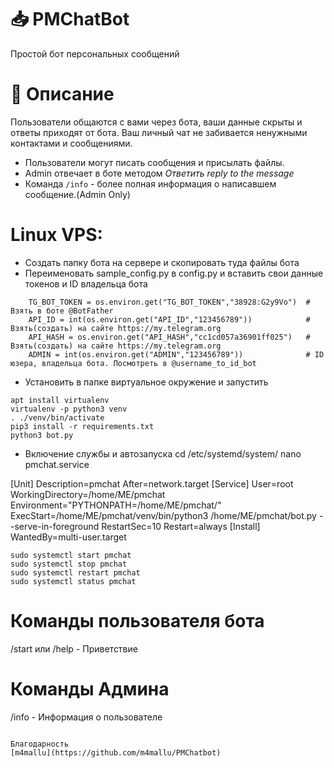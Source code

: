 # 📥 PMChatBot 
Простой бот персональных сообщений
# 💠 Описание
Пользователи общаются с вами через бота, ваши данные скрыты и ответы приходят от бота.
Ваш личный чат не забивается ненужными контактами и сообщениями.
- Пользователи могут писать сообщения и присылать файлы.
- Admin отвечает в боте методом *Ответить* *reply to the message* 
- Команда `/info` - более полная информация о написавшем сообщение.(Admin Only)

# Linux VPS:
- Создать папку бота на сервере и скопировать туда файлы бота
- Переименовать sample_config.py в config.py и вставить свои данные токенов и ID владельца бота
```
    TG_BOT_TOKEN = os.environ.get("TG_BOT_TOKEN","38928:G2y9Vo")  # Взять в боте @BotFather
    API_ID = int(os.environ.get("API_ID","123456789"))            # Взять(создать) на сайте https://my.telegram.org
    API_HASH = os.environ.get("API_HASH","cc1cd057a36901ff025")   # Взять(создать) на сайте https://my.telegram.org
    ADMIN = int(os.environ.get("ADMIN","123456789"))              # ID юзера, владельца бота. Посмотреть в @username_to_id_bot 
``` 
- Установить в папке виртуальное окружение и запустить
```
apt install virtualenv
virtualenv -p python3 venv
. ./venv/bin/activate
pip3 install -r requirements.txt
python3 bot.py
```
- Включение службы и автозапуска
cd /etc/systemd/system/
nano pmchat.service

[Unit]
Description=pmchat
After=network.target
[Service]
User=root
WorkingDirectory=/home/ME/pmchat
Environment="PYTHONPATH=/home/ME/pmchat/"
ExecStart=/home/ME/pmchat/venv/bin/python3 /home/ME/pmchat/bot.py --serve-in-foreground
RestartSec=10
Restart=always
[Install]
WantedBy=multi-user.target
```
sudo systemctl start pmchat
sudo systemctl stop pmchat
sudo systemctl restart pmchat
sudo systemctl status pmchat
```
# Команды пользователя бота
/start или /help - Приветствие
# Команды Админа
/info - Информация о пользователе
```

Благодарность
[m4mallu](https://github.com/m4mallu/PMChatbot)
